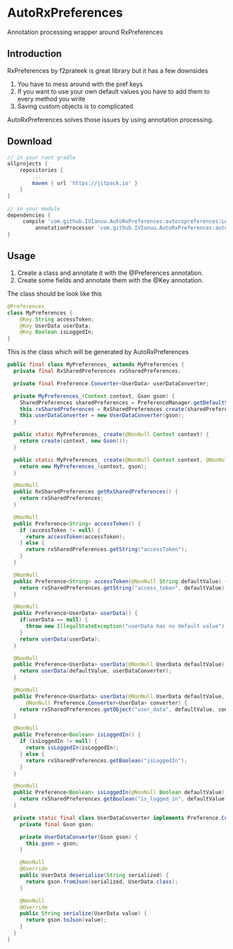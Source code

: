 # AutoRxPreferences
Annotation processing wrapper around RxPreferences

## Introduction
RxPreferences by f2prateek is great library but it has a few downsides 
1. You have to mess around with the pref keys
2. If you want to use your own default values you have to add them to every method you write
3. Saving custom objects is to complicated

AutoRxPreferences solves those issues by using annotation processing.

## Download
```groovy
// in your root gradle
allprojects {
	repositories {
		...
		maven { url 'https://jitpack.io' }
	}
}
```

```groovy
// in your module
dependencies {
	 compile 'com.github.IVIanuu.AutoRxPreferences:autorxpreferences:LATEST-VERSION'
         annotationProcessor 'com.github.IVIanuu.AutoRxPreferences:autorxpreferences-processor:LATEST-VERSION'
}
```

## Usage

1. Create a class and annotate it with the @Preferences annotation.
2. Create some fields and annotate them with the @Key annotation.

The class should be look like this

```java
@Preferences
class MyPreferences {
    @Key String accessToken;
    @Key UserData userData;
    @Key Boolean isLoggedIn;
}
```

This is the class which will be generated by AutoRxPreferences
```java
public final class MyPreferences_ extends MyPreferences {
  private final RxSharedPreferences rxSharedPreferences;

  private final Preference.Converter<UserData> userDataConverter;

  private MyPreferences_(Context context, Gson gson) {
    SharedPreferences sharedPreferences = PreferenceManager.getDefaultSharedPreferences(context);
    this.rxSharedPreferences = RxSharedPreferences.create(sharedPreferences);
    this.userDataConverter = new UserDataConverter(gson);
  }

  public static MyPreferences_ create(@NonNull Context context) {
    return create(context, new Gson());
  }

  public static MyPreferences_ create(@NonNull Context context, @NonNull Gson gson) {
    return new MyPreferences_(context, gson);
  }

  @NonNull
  public RxSharedPreferences getRxSharedPreferences() {
    return rxSharedPreferences;
  }

  @NonNull
  public Preference<String> accessToken() {
    if (accessToken != null) {
      return accessToken(accessToken);
    } else {
      return rxSharedPreferences.getString("accessToken");
    }
  }

  @NonNull
  public Preference<String> accessToken(@NonNull String defaultValue) {
    return rxSharedPreferences.getString("access_token", defaultValue);
  }

  @NonNull
  public Preference<UserData> userData() {
    if(userData == null) {
      throw new IllegalStateException("userData has no default value");
    }
    return userData(userData);
  }

  @NonNull
  public Preference<UserData> userData(@NonNull UserData defaultValue) {
    return userData(defaultValue, userDataConverter);
  }

  @NonNull
  public Preference<UserData> userData(@NonNull UserData defaultValue,
      @NonNull Preference.Converter<UserData> converter) {
    return rxSharedPreferences.getObject("user_data", defaultValue, converter);
  }

  @NonNull
  public Preference<Boolean> isLoggedIn() {
    if (isLoggedIn != null) {
      return isLoggedIn(isLoggedIn);
    } else {
      return rxSharedPreferences.getBoolean("isLoggedIn");
    }
  }

  @NonNull
  public Preference<Boolean> isLoggedIn(@NonNull Boolean defaultValue) {
    return rxSharedPreferences.getBoolean("is_logged_in", defaultValue);
  }

  private static final class UserDataConverter implements Preference.Converter<UserData> {
    private final Gson gson;

    private UserDataConverter(Gson gson) {
      this.gson = gson;
    }

    @NonNull
    @Override
    public UserData deserialize(String serialized) {
      return gson.fromJson(serialized, UserData.class);
    }

    @NonNull
    @Override
    public String serialize(UserData value) {
      return gson.toJson(value);
    }
  }
}
```
